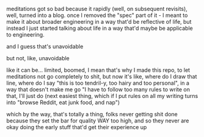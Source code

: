 meditations got so bad because it rapidly (well, on subsequent revisits), well, turned into a blog. once I removed the "spec" part of it - I meant to make it about broader engineering in a way that'd be reflective of life, but instead I just started talking about life in a way that'd maybe be applicable to engineering.

and I guess that's unavoidable

but not, like, unavoidable

like it can be... limited, boomed, I mean that's why I made this repo, to let meditations not go completely to shit, but now it's like, where do I draw that line, where do I say "this is too tendril-y, too hairy and too personal", in a way that doesn't make me go "I have to follow too many rules to write on that, I'll just do (next easiest thing, which if I put rules on all my writing turns into "browse Reddit, eat junk food, and nap")

which by the way, that's totally a thing, folks never getting shit done because they set the bar for quality WAY too high, and so they never are okay doing the early stuff that'd get their experience up
